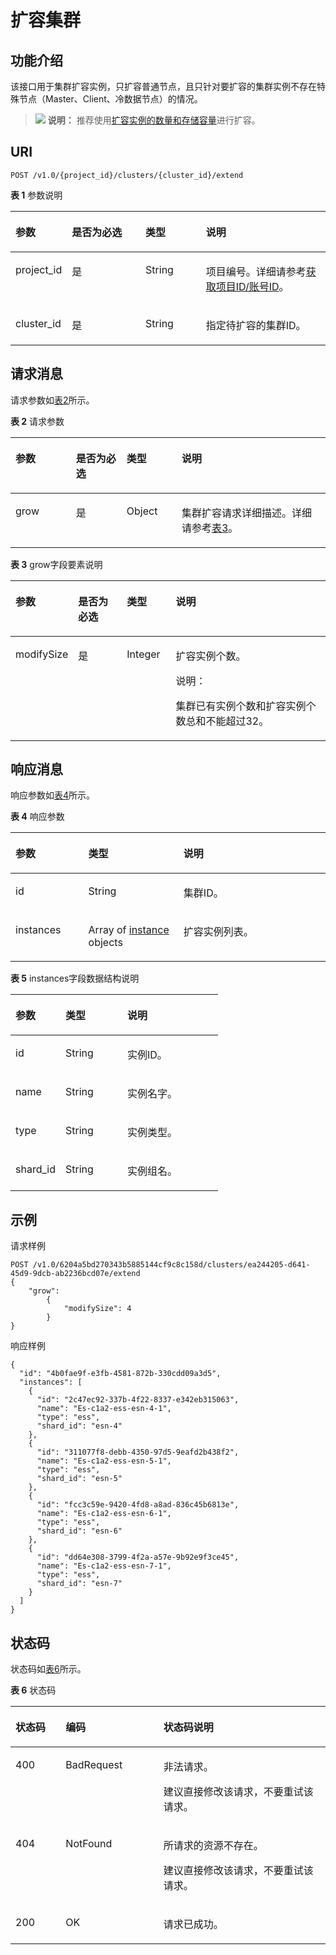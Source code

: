 # 扩容集群<a name="css_03_0025"></a>

## 功能介绍<a name="section874853215915"></a>

该接口用于集群扩容实例，只扩容普通节点，且只针对要扩容的集群实例不存在特殊节点（Master、Client、冷数据节点）的情况。

>![](public_sys-resources/icon-note.gif) **说明：** 
>推荐使用[扩容实例的数量和存储容量](扩容实例的数量和存储容量.md)进行扩容。

## URI<a name="section8763193210910"></a>

```
POST /v1.0/{project_id}/clusters/{cluster_id}/extend 
```

**表 1**  参数说明

<a name="table57631032695"></a>
<table><thead align="left"><tr id="row4445336913"><th class="cellrowborder" valign="top" width="15.75%" id="mcps1.2.5.1.1"><p id="p54417338910"><a name="p54417338910"></a><a name="p54417338910"></a>参数</p>
</th>
<th class="cellrowborder" valign="top" width="24.060000000000002%" id="mcps1.2.5.1.2"><p id="p1644733693"><a name="p1644733693"></a><a name="p1644733693"></a>是否为必选</p>
</th>
<th class="cellrowborder" valign="top" width="19.46%" id="mcps1.2.5.1.3"><p id="p11441233696"><a name="p11441233696"></a><a name="p11441233696"></a>类型</p>
</th>
<th class="cellrowborder" valign="top" width="40.73%" id="mcps1.2.5.1.4"><p id="p124403319916"><a name="p124403319916"></a><a name="p124403319916"></a>说明</p>
</th>
</tr>
</thead>
<tbody><tr id="row94414331098"><td class="cellrowborder" valign="top" width="15.75%" headers="mcps1.2.5.1.1 "><p id="p0441331398"><a name="p0441331398"></a><a name="p0441331398"></a>project_id</p>
</td>
<td class="cellrowborder" valign="top" width="24.060000000000002%" headers="mcps1.2.5.1.2 "><p id="p9444331997"><a name="p9444331997"></a><a name="p9444331997"></a>是</p>
</td>
<td class="cellrowborder" valign="top" width="19.46%" headers="mcps1.2.5.1.3 "><p id="p144412334919"><a name="p144412334919"></a><a name="p144412334919"></a>String</p>
</td>
<td class="cellrowborder" valign="top" width="40.73%" headers="mcps1.2.5.1.4 "><p id="p18449331896"><a name="p18449331896"></a><a name="p18449331896"></a>项目编号。详细请参考<a href="获取项目ID-账号ID.md">获取项目ID/账号ID</a>。</p>
</td>
</tr>
<tr id="row14453320917"><td class="cellrowborder" valign="top" width="15.75%" headers="mcps1.2.5.1.1 "><p id="p2044193314920"><a name="p2044193314920"></a><a name="p2044193314920"></a>cluster_id</p>
</td>
<td class="cellrowborder" valign="top" width="24.060000000000002%" headers="mcps1.2.5.1.2 "><p id="p24410331398"><a name="p24410331398"></a><a name="p24410331398"></a>是</p>
</td>
<td class="cellrowborder" valign="top" width="19.46%" headers="mcps1.2.5.1.3 "><p id="p844133316918"><a name="p844133316918"></a><a name="p844133316918"></a>String</p>
</td>
<td class="cellrowborder" valign="top" width="40.73%" headers="mcps1.2.5.1.4 "><p id="p13441833493"><a name="p13441833493"></a><a name="p13441833493"></a>指定待扩容的集群ID。</p>
</td>
</tr>
</tbody>
</table>

## 请求消息<a name="section1477913211910"></a>

请求参数如[表2](#table82481020121413)所示。

**表 2**  请求参数

<a name="table82481020121413"></a>
<table><thead align="left"><tr id="row18248112010149"><th class="cellrowborder" valign="top" width="19.2%" id="mcps1.2.5.1.1"><p id="p10441033494"><a name="p10441033494"></a><a name="p10441033494"></a>参数</p>
</th>
<th class="cellrowborder" valign="top" width="16.08%" id="mcps1.2.5.1.2"><p id="p74493316910"><a name="p74493316910"></a><a name="p74493316910"></a>是否为必选</p>
</th>
<th class="cellrowborder" valign="top" width="17.49%" id="mcps1.2.5.1.3"><p id="p1044533896"><a name="p1044533896"></a><a name="p1044533896"></a>类型</p>
</th>
<th class="cellrowborder" valign="top" width="47.23%" id="mcps1.2.5.1.4"><p id="p154413335917"><a name="p154413335917"></a><a name="p154413335917"></a>说明</p>
</th>
</tr>
</thead>
<tbody><tr id="row18248182013148"><td class="cellrowborder" valign="top" width="19.2%" headers="mcps1.2.5.1.1 "><p id="p11441933698"><a name="p11441933698"></a><a name="p11441933698"></a>grow</p>
</td>
<td class="cellrowborder" valign="top" width="16.08%" headers="mcps1.2.5.1.2 "><p id="p4441233891"><a name="p4441233891"></a><a name="p4441233891"></a>是</p>
</td>
<td class="cellrowborder" valign="top" width="17.49%" headers="mcps1.2.5.1.3 "><p id="p1344203319917"><a name="p1344203319917"></a><a name="p1344203319917"></a>Object</p>
</td>
<td class="cellrowborder" valign="top" width="47.23%" headers="mcps1.2.5.1.4 "><p id="p9448924192218"><a name="p9448924192218"></a><a name="p9448924192218"></a>集群扩容请求详细描述。详细请参考<a href="#table198051725112115">表3</a>。</p>
</td>
</tr>
</tbody>
</table>

**表 3**  grow字段要素说明

<a name="table198051725112115"></a>
<table><thead align="left"><tr id="row38051625132113"><th class="cellrowborder" valign="top" width="19.689999999999998%" id="mcps1.2.5.1.1"><p id="p14183513162314"><a name="p14183513162314"></a><a name="p14183513162314"></a>参数</p>
</th>
<th class="cellrowborder" valign="top" width="15.52%" id="mcps1.2.5.1.2"><p id="p14183813172311"><a name="p14183813172311"></a><a name="p14183813172311"></a>是否为必选</p>
</th>
<th class="cellrowborder" valign="top" width="15.52%" id="mcps1.2.5.1.3"><p id="p12183151313234"><a name="p12183151313234"></a><a name="p12183151313234"></a>类型</p>
</th>
<th class="cellrowborder" valign="top" width="49.27%" id="mcps1.2.5.1.4"><p id="p12183131319238"><a name="p12183131319238"></a><a name="p12183131319238"></a>说明</p>
</th>
</tr>
</thead>
<tbody><tr id="row1380519259210"><td class="cellrowborder" valign="top" width="19.689999999999998%" headers="mcps1.2.5.1.1 "><p id="p161839139239"><a name="p161839139239"></a><a name="p161839139239"></a>modifySize</p>
</td>
<td class="cellrowborder" valign="top" width="15.52%" headers="mcps1.2.5.1.2 "><p id="p121831413142310"><a name="p121831413142310"></a><a name="p121831413142310"></a>是</p>
</td>
<td class="cellrowborder" valign="top" width="15.52%" headers="mcps1.2.5.1.3 "><p id="p17183013172315"><a name="p17183013172315"></a><a name="p17183013172315"></a>Integer</p>
</td>
<td class="cellrowborder" valign="top" width="49.27%" headers="mcps1.2.5.1.4 "><p id="p318341317238"><a name="p318341317238"></a><a name="p318341317238"></a>扩容实例个数。</p>
<div class="note" id="note17398115110518"><a name="note17398115110518"></a><a name="note17398115110518"></a><span class="notetitle"> 说明： </span><div class="notebody"><p id="p1639820519513"><a name="p1639820519513"></a><a name="p1639820519513"></a>集群已有实例个数和扩容实例个数总和不能超过32。</p>
</div></div>
</td>
</tr>
</tbody>
</table>

## 响应消息<a name="section19810103220915"></a>

响应参数如[表4](#table2282125191510)所示。

**表 4**  响应参数

<a name="table2282125191510"></a>
<table><thead align="left"><tr id="row16282195131515"><th class="cellrowborder" valign="top" width="23.13231323132313%" id="mcps1.2.4.1.1"><p id="p4446331696"><a name="p4446331696"></a><a name="p4446331696"></a>参数</p>
</th>
<th class="cellrowborder" valign="top" width="30.213021302130212%" id="mcps1.2.4.1.2"><p id="p7440338917"><a name="p7440338917"></a><a name="p7440338917"></a>类型</p>
</th>
<th class="cellrowborder" valign="top" width="46.65466546654666%" id="mcps1.2.4.1.3"><p id="p184453317918"><a name="p184453317918"></a><a name="p184453317918"></a>说明</p>
</th>
</tr>
</thead>
<tbody><tr id="row1728235121514"><td class="cellrowborder" valign="top" width="23.13231323132313%" headers="mcps1.2.4.1.1 "><p id="p204483311913"><a name="p204483311913"></a><a name="p204483311913"></a>id</p>
</td>
<td class="cellrowborder" valign="top" width="30.213021302130212%" headers="mcps1.2.4.1.2 "><p id="p1944203310919"><a name="p1944203310919"></a><a name="p1944203310919"></a>String</p>
</td>
<td class="cellrowborder" valign="top" width="46.65466546654666%" headers="mcps1.2.4.1.3 "><p id="p11443334918"><a name="p11443334918"></a><a name="p11443334918"></a>集群ID。</p>
</td>
</tr>
<tr id="row142821951181515"><td class="cellrowborder" valign="top" width="23.13231323132313%" headers="mcps1.2.4.1.1 "><p id="p12440330917"><a name="p12440330917"></a><a name="p12440330917"></a>instances</p>
</td>
<td class="cellrowborder" valign="top" width="30.213021302130212%" headers="mcps1.2.4.1.2 "><p id="p154412330917"><a name="p154412330917"></a><a name="p154412330917"></a>Array of <a href="#table16533171913167">instance</a> objects</p>
</td>
<td class="cellrowborder" valign="top" width="46.65466546654666%" headers="mcps1.2.4.1.3 "><p id="p24412332916"><a name="p24412332916"></a><a name="p24412332916"></a>扩容实例列表。</p>
</td>
</tr>
</tbody>
</table>

**表 5**  instances字段数据结构说明

<a name="table16533171913167"></a>
<table><thead align="left"><tr id="row18533191901611"><th class="cellrowborder" valign="top" width="24.062406240624064%" id="mcps1.2.4.1.1"><p id="p1215823519164"><a name="p1215823519164"></a><a name="p1215823519164"></a>参数</p>
</th>
<th class="cellrowborder" valign="top" width="29.792979297929794%" id="mcps1.2.4.1.2"><p id="p171581935141610"><a name="p171581935141610"></a><a name="p171581935141610"></a>类型</p>
</th>
<th class="cellrowborder" valign="top" width="46.144614461446146%" id="mcps1.2.4.1.3"><p id="p615853591618"><a name="p615853591618"></a><a name="p615853591618"></a>说明</p>
</th>
</tr>
</thead>
<tbody><tr id="row5533519101617"><td class="cellrowborder" valign="top" width="24.062406240624064%" headers="mcps1.2.4.1.1 "><p id="p11158135171617"><a name="p11158135171617"></a><a name="p11158135171617"></a>id</p>
</td>
<td class="cellrowborder" valign="top" width="29.792979297929794%" headers="mcps1.2.4.1.2 "><p id="p1115863511162"><a name="p1115863511162"></a><a name="p1115863511162"></a>String</p>
</td>
<td class="cellrowborder" valign="top" width="46.144614461446146%" headers="mcps1.2.4.1.3 "><p id="p191588352163"><a name="p191588352163"></a><a name="p191588352163"></a>实例ID。</p>
</td>
</tr>
<tr id="row175339191169"><td class="cellrowborder" valign="top" width="24.062406240624064%" headers="mcps1.2.4.1.1 "><p id="p7158173521617"><a name="p7158173521617"></a><a name="p7158173521617"></a>name</p>
</td>
<td class="cellrowborder" valign="top" width="29.792979297929794%" headers="mcps1.2.4.1.2 "><p id="p815820350165"><a name="p815820350165"></a><a name="p815820350165"></a>String</p>
</td>
<td class="cellrowborder" valign="top" width="46.144614461446146%" headers="mcps1.2.4.1.3 "><p id="p161586358162"><a name="p161586358162"></a><a name="p161586358162"></a>实例名字。</p>
</td>
</tr>
<tr id="row208820351219"><td class="cellrowborder" valign="top" width="24.062406240624064%" headers="mcps1.2.4.1.1 "><p id="p388183515212"><a name="p388183515212"></a><a name="p388183515212"></a>type</p>
</td>
<td class="cellrowborder" valign="top" width="29.792979297929794%" headers="mcps1.2.4.1.2 "><p id="p208814351622"><a name="p208814351622"></a><a name="p208814351622"></a>String</p>
</td>
<td class="cellrowborder" valign="top" width="46.144614461446146%" headers="mcps1.2.4.1.3 "><p id="p198812351923"><a name="p198812351923"></a><a name="p198812351923"></a>实例类型。</p>
</td>
</tr>
<tr id="row075349031"><td class="cellrowborder" valign="top" width="24.062406240624064%" headers="mcps1.2.4.1.1 "><p id="p1475249139"><a name="p1475249139"></a><a name="p1475249139"></a>shard_id</p>
</td>
<td class="cellrowborder" valign="top" width="29.792979297929794%" headers="mcps1.2.4.1.2 "><p id="p1775249733"><a name="p1775249733"></a><a name="p1775249733"></a>String</p>
</td>
<td class="cellrowborder" valign="top" width="46.144614461446146%" headers="mcps1.2.4.1.3 "><p id="p2757492312"><a name="p2757492312"></a><a name="p2757492312"></a>实例组名。</p>
</td>
</tr>
</tbody>
</table>

## 示例<a name="section3958181015348"></a>

请求样例

```
POST /v1.0/6204a5bd270343b5885144cf9c8c158d/clusters/ea244205-d641-45d9-9dcb-ab2236bcd07e/extend
{
    "grow": 
        {
            "modifySize": 4
        }
}
```

响应样例

```
{
  "id": "4b0fae9f-e3fb-4581-872b-330cdd09a3d5",
  "instances": [
    {
      "id": "2c47ec92-337b-4f22-8337-e342eb315063",
      "name": "Es-c1a2-ess-esn-4-1",
      "type": "ess",
      "shard_id": "esn-4"
    },
    {
      "id": "311077f8-debb-4350-97d5-9eafd2b438f2",
      "name": "Es-c1a2-ess-esn-5-1",
      "type": "ess",
      "shard_id": "esn-5"
    },
    {
      "id": "fcc3c59e-9420-4fd8-a8ad-836c45b6813e",
      "name": "Es-c1a2-ess-esn-6-1",
      "type": "ess",
      "shard_id": "esn-6"
    },
    {
      "id": "dd64e308-3799-4f2a-a57e-9b92e9f3ce45",
      "name": "Es-c1a2-ess-esn-7-1",
      "type": "ess",
      "shard_id": "esn-7"
    }
  ]
}
```

## 状态码<a name="section87962546391"></a>

状态码如[表6](#table12321369178)所示。

**表 6**  状态码

<a name="table12321369178"></a>
<table><thead align="left"><tr id="css_03_0018_row1972183521418"><th class="cellrowborder" valign="top" width="15.939999999999998%" id="mcps1.2.4.1.1"><p id="css_03_0018_p14560134151414"><a name="css_03_0018_p14560134151414"></a><a name="css_03_0018_p14560134151414"></a>状态码</p>
</th>
<th class="cellrowborder" valign="top" width="31.04%" id="mcps1.2.4.1.2"><p id="css_03_0018_p5563194141411"><a name="css_03_0018_p5563194141411"></a><a name="css_03_0018_p5563194141411"></a>编码</p>
</th>
<th class="cellrowborder" valign="top" width="53.02%" id="mcps1.2.4.1.3"><p id="css_03_0018_p256616411143"><a name="css_03_0018_p256616411143"></a><a name="css_03_0018_p256616411143"></a>状态码说明</p>
</th>
</tr>
</thead>
<tbody><tr id="css_03_0018_row129720356144"><td class="cellrowborder" valign="top" width="15.939999999999998%" headers="mcps1.2.4.1.1 "><p id="css_03_0018_p1957004131410"><a name="css_03_0018_p1957004131410"></a><a name="css_03_0018_p1957004131410"></a>400</p>
</td>
<td class="cellrowborder" valign="top" width="31.04%" headers="mcps1.2.4.1.2 "><p id="css_03_0018_p165731141171419"><a name="css_03_0018_p165731141171419"></a><a name="css_03_0018_p165731141171419"></a>BadRequest</p>
</td>
<td class="cellrowborder" valign="top" width="53.02%" headers="mcps1.2.4.1.3 "><p id="css_03_0018_p65778413148"><a name="css_03_0018_p65778413148"></a><a name="css_03_0018_p65778413148"></a>非法请求。</p>
<p id="css_03_0018_p1557974171415"><a name="css_03_0018_p1557974171415"></a><a name="css_03_0018_p1557974171415"></a>建议直接修改该请求，不要重试该请求。</p>
</td>
</tr>
<tr id="css_03_0018_row8972103517147"><td class="cellrowborder" valign="top" width="15.939999999999998%" headers="mcps1.2.4.1.1 "><p id="css_03_0018_p75841441191410"><a name="css_03_0018_p75841441191410"></a><a name="css_03_0018_p75841441191410"></a>404</p>
</td>
<td class="cellrowborder" valign="top" width="31.04%" headers="mcps1.2.4.1.2 "><p id="css_03_0018_p258716416142"><a name="css_03_0018_p258716416142"></a><a name="css_03_0018_p258716416142"></a>NotFound</p>
</td>
<td class="cellrowborder" valign="top" width="53.02%" headers="mcps1.2.4.1.3 "><p id="css_03_0018_p15589154118141"><a name="css_03_0018_p15589154118141"></a><a name="css_03_0018_p15589154118141"></a>所请求的资源不存在。</p>
<p id="css_03_0018_p14590164151410"><a name="css_03_0018_p14590164151410"></a><a name="css_03_0018_p14590164151410"></a>建议直接修改该请求，不要重试该请求。</p>
</td>
</tr>
<tr id="css_03_0018_row297223511416"><td class="cellrowborder" valign="top" width="15.939999999999998%" headers="mcps1.2.4.1.1 "><p id="css_03_0018_p13595164131416"><a name="css_03_0018_p13595164131416"></a><a name="css_03_0018_p13595164131416"></a>200</p>
</td>
<td class="cellrowborder" valign="top" width="31.04%" headers="mcps1.2.4.1.2 "><p id="css_03_0018_p9598741131416"><a name="css_03_0018_p9598741131416"></a><a name="css_03_0018_p9598741131416"></a>OK</p>
</td>
<td class="cellrowborder" valign="top" width="53.02%" headers="mcps1.2.4.1.3 "><p id="css_03_0018_p659994115146"><a name="css_03_0018_p659994115146"></a><a name="css_03_0018_p659994115146"></a>请求已成功。</p>
</td>
</tr>
</tbody>
</table>

